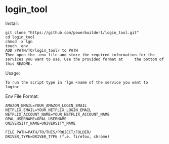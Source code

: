 # login_tool

Install:

	git clone "https://github.com/powerbuilder1/login_tool.git"
	cd login_tool
	chmod -x lgn
	touch .env
  	ADD /PATH/TO/login_tool/ to PATH
  	Then open the .env file and store the required information for the services you want to use. Use the provided format at 	the bottom of this README.

Usage:

  	To run the script type in 'lgn <name of the service you want to login>'

Env File Format:

  	AMAZON_EMAIL=YOUR_AMAZON_LOGIN_EMAIL
  	NETFLIX_EMAIL=YOUR_NETFLIX_LOGIN_EMAIL
  	NETFLIX_ACCOUNT_NAME=YOUR_NETFLIX_ACCOUNT_NAME
  	OPAL_USERNAME=OPAL_USERNAME
  	UNIVERSITY_NAME=UNIVERSITY_NAME
  
  	FILE_PATH=PATH/TO/THIS/PROJECT/FOLDER/
  	DRIVER_TYPE=DRIVER_TYPE (f.e. firefox, chrome)
